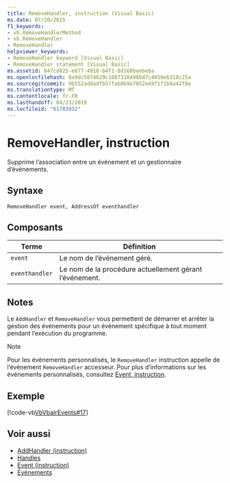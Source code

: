 ```yaml
---
title: RemoveHandler, instruction (Visual Basic)
ms.date: 07/20/2015
f1_keywords:
- vb.RemoveHandlerMethod
- vb.RemoveHandler
- RemoveHandler
helpviewer_keywords:
- RemoveHandler keyword [Visual Basic]
- RemoveHandler statement [Visual Basic]
ms.assetid: 647cd825-e877-4910-b4f1-8d168beebe6a
ms.openlocfilehash: 8a9dc5874629c1687318496bd7c4016eb318c25a
ms.sourcegitcommit: 9b552addadfb57fab0b9e7852ed4f1f1b8a42f8e
ms.translationtype: MT
ms.contentlocale: fr-FR
ms.lasthandoff: 04/23/2019
ms.locfileid: "61783932"
---
```

# <a name="removehandler-statement"></a>RemoveHandler, instruction
Supprime l’association entre un événement et un gestionnaire d’événements.  
  
## <a name="syntax"></a>Syntaxe  
  
```  
RemoveHandler event, AddressOf eventhandler  
```  
  
## <a name="parts"></a>Composants  
  
|Terme|Définition|  
|---|---|  
|`event`|Le nom de l’événement géré.|  
|`eventhandler`|Le nom de la procédure actuellement gérant l’événement.|  
  
## <a name="remarks"></a>Notes  
 Le `AddHandler` et `RemoveHandler` vous permettent de démarrer et arrêter la gestion des événements pour un événement spécifique à tout moment pendant l’exécution du programme.  
  
> [!NOTE]
>  Pour les événements personnalisés, le `RemoveHandler` instruction appelle de l’événement `RemoveHandler` accesseur. Pour plus d’informations sur les événements personnalisés, consultez [Event, instruction](../../../visual-basic/language-reference/statements/event-statement.md).  
  
## <a name="example"></a>Exemple  
 [!code-vb[VbVbalrEvents#17](~/samples/snippets/visualbasic/VS_Snippets_VBCSharp/VbVbalrEvents/VB/Class1.vb#17)]  
  
## <a name="see-also"></a>Voir aussi

- [AddHandler (instruction)](../../../visual-basic/language-reference/statements/addhandler-statement.md)
- [Handles](../../../visual-basic/language-reference/statements/handles-clause.md)
- [Event (instruction)](../../../visual-basic/language-reference/statements/event-statement.md)
- [Événements](../../../visual-basic/programming-guide/language-features/events/index.md)
